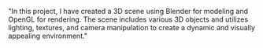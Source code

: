 "In this project, I have created a 3D scene using Blender for modeling and OpenGL for rendering. The scene includes various 3D objects and utilizes lighting, textures, and camera manipulation to create a dynamic and visually appealing environment." 

